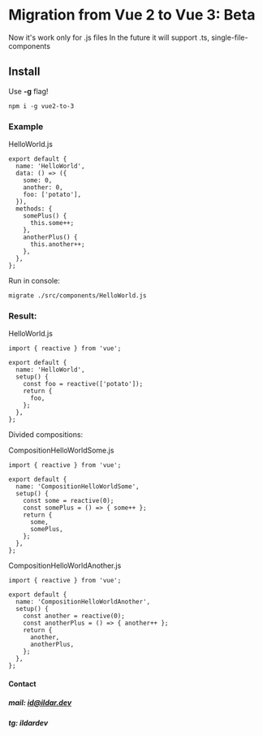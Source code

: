 # Migration from Vue 2 to Vue 3: Beta
Now it's work only for .js files
In the future it will support .ts, single-file-components

## Install
Use **-g** flag!
```
npm i -g vue2-to-3
```

### Example

HelloWorld.js
```
export default {
  name: 'HelloWorld',
  data: () => ({
    some: 0,
    another: 0,
    foo: ['potato'],
  }),
  methods: {
    somePlus() {
      this.some++;
    },
    anotherPlus() {
      this.another++;
    },
  },
};
```
Run in console:
```
migrate ./src/components/HelloWorld.js
```

### Result:

HelloWorld.js
```
import { reactive } from 'vue';

export default {
  name: 'HelloWorld',
  setup() {
    const foo = reactive(['potato']);
    return {
      foo,
    };
  },
};
```
Divided compositions:

CompositionHelloWorldSome.js
```
import { reactive } from 'vue';

export default {
  name: 'CompositionHelloWorldSome',
  setup() {
    const some = reactive(0);
    const somePlus = () => { some++ };
    return {
      some,
      somePlus,
    };
  },
};
```
CompositionHelloWorldAnother.js
```
import { reactive } from 'vue';

export default {
  name: 'CompositionHelloWorldAnother',
  setup() {
    const another = reactive(0);
    const anotherPlus = () => { another++ };
    return {
      another,
      anotherPlus,
    };
  },
};
```


#### Contact
##### mail: **id@ildar.dev**
##### tg: **ildardev**


